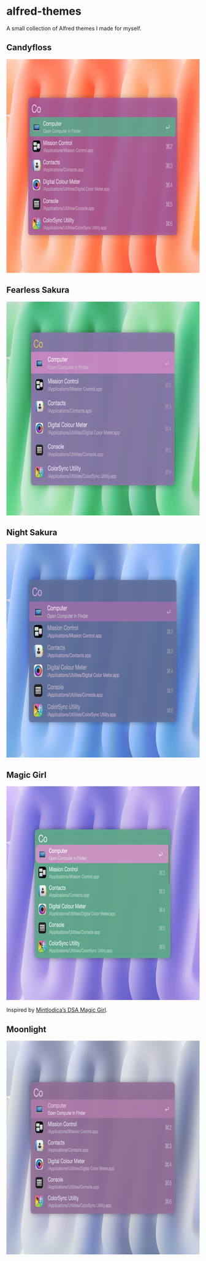 # alfred-themes

A small collection of Alfred themes I made for myself.

## Candyfloss
<img src="assets/candyfloss.png" alt="Candyfloss" width="750" height="557">

## Fearless Sakura
<img src="assets/fearless-sakura.png" alt="Fearless Sakura" width="750" height="557">

## Night Sakura
<img src="assets/night-sakura.png" alt="Night Sakura" width="750" height="557">

## Magic Girl
<img src="assets/magic-girl.png" alt="Magic Girl" width="750" height="557">

Inspired by <a href="https://mintlodica.com/products/dsa-magic-girl-keycaps">Mintlodica’s DSA Magic Girl</a>.

## Moonlight
<img src="assets/moonlight.png" alt="Moonlight" width="750" height="557">
